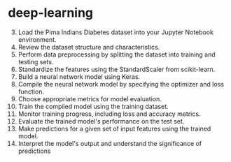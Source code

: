 # deep-learning

3. Load the Pima Indians Diabetes dataset into your Jupyter Notebook environment.
4. Review the dataset structure and characteristics.
5. Perform data preprocessing by splitting the dataset into training and testing sets.
6. Standardize the features using the StandardScaler from scikit-learn.
7. Build a neural network model using Keras.
8. Compile the neural network model by specifying the optimizer and loss function.
9. Choose appropriate metrics for model evaluation.
10. Train the compiled model using the training dataset.
11. Monitor training progress, including loss and accuracy metrics.
12. Evaluate the trained model's performance on the test set.
13. Make predictions for a given set of input features using the trained model.
14. Interpret the model's output and understand the significance of predictions
